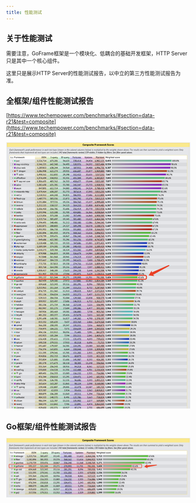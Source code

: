 ```yaml
---
title: 性能测试
---
```


## 关于性能测试

需要注意，GoFrame框架是一个模块化、低耦合的基础开发框架，HTTP Server只是其中一个核心组件。

这里只是展示HTTP Server的性能测试报告，以中立的第三方性能测试报告为准。

## 全框架/组件性能测试报告

[https://www.techempower.com/benchmarks/#section=data-r21&test=composite](https://www.techempower.com/benchmarks/#section=data-r21&test=composite)

![](/markdown/fbf3b624474544cc94df0add4320026e.png)

## Go框架/组件性能测试报告

![](/markdown/e8d28499739545684c4637aedcebcae0.png)
